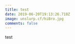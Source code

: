 ```yaml
---
title: test
date: 2019-06-20T19:13:26.718Z
image: unslurp.cf/hiBro.jpg
comments: false
---
```

test

